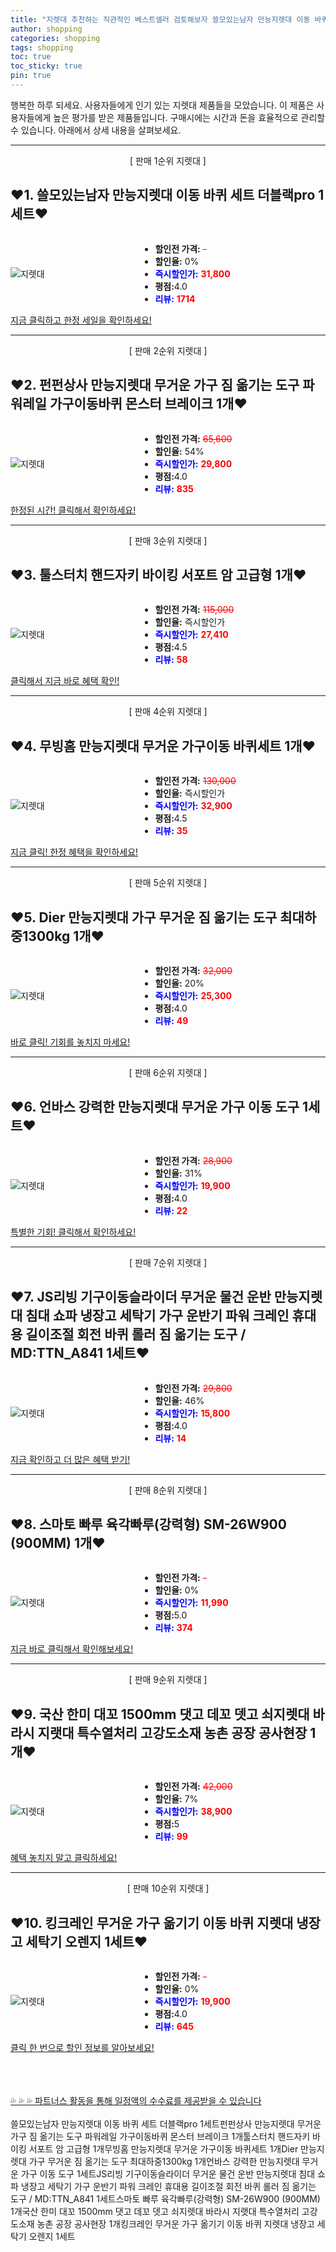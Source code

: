 ```yaml
---
title: "지렛대 추천하는 직관적인 베스트셀러 검토해보자 쓸모있는남자 만능지렛대 이동 바퀴 세트"
author: shopping
categories: shopping
tags: shopping
toc: true
toc_sticky: true
pin: true
---
```

행복한 하루 되세요. 사용자들에게 인기 있는 지렛대 제품들을 모았습니다. 이 제품은 사용자들에게 높은 평가를 받은 제품들입니다. 구매시에는 시간과 돈을 효율적으로 관리할 수 있습니다. 아래에서 상세 내용을 살펴보세요.

---
<p class="toplist" style="margin: 0 auto; display: block; width: fit-content;">[ 판매 1순위 지렛대 ]</p>

<h2><strong>❤️1. 쓸모있는남자 만능지렛대 이동 바퀴 세트 더블랙pro 1세트❤️</strong></h2>

<div style="display: flex; align-items: center;">
    <div style="flex: 0.4;">
        <img src="https://thumbnail7.coupangcdn.com/thumbnails/remote/230x230ex/image/retail/images/3119724531056631-d70b9c73-086b-406a-b334-954bde84bd59.jpg" alt="지렛대" style="max-width: 100%;">
    </div>
    <div style="flex: 0.6; margin-left: 10px;">
        <ul>
            <li><strong>할인전 가격:</strong> <del style="color: red;">-</del></li>
            <li><strong>할인율:</strong> 0%</li>
            <li><span style='color:blue'><strong>즉시할인가:</strong></span> <span style='color:red'><strong>31,800</strong></span></li>
            <li><strong>평점:</strong>4.0</li>
            <li><span style='color:blue'><strong>리뷰:</strong></span> <span style='color:red'><strong>1714</strong></span></li>
        </ul>
    </div>
</div>
<div class="center">
    <a href="https://selin100587001.github.io?lptag=AF9450613&subid=githubio&pageKey=5422870016&traceid=V0-153&itemId=12431605452&vendorItemId=85068720236" class="myButton">
        지금 클릭하고 한정 세일을 확인하세요!
    </a>
</div>


---
<p class="toplist" style="margin: 0 auto; display: block; width: fit-content;">[ 판매 2순위 지렛대 ]</p>

<h2><strong>❤️2. 펀펀상사 만능지렛대 무거운 가구 짐 옮기는 도구 파워레일 가구이동바퀴 몬스터 브레이크 1개❤️</strong></h2>

<div style="display: flex; align-items: center;">
    <div style="flex: 0.4;">
        <img src="https://thumbnail9.coupangcdn.com/thumbnails/remote/230x230ex/image/vendor_inventory/d081/45d92e89346ab39f110295431febc1bb774a2fb02e53aa879b6228782852.png" alt="지렛대" style="max-width: 100%;">
    </div>
    <div style="flex: 0.6; margin-left: 10px;">
        <ul>
            <li><strong>할인전 가격:</strong> <del style="color: red;">65,600</del></li>
            <li><strong>할인율:</strong> 54%</li>
            <li><span style='color:blue'><strong>즉시할인가:</strong></span> <span style='color:red'><strong>29,800</strong></span></li>
            <li><strong>평점:</strong>4.0</li>
            <li><span style='color:blue'><strong>리뷰:</strong></span> <span style='color:red'><strong>835</strong></span></li>
        </ul>
    </div>
</div>
<div class="center">
    <a href="https://selin100587001.github.io?lptag=AF9450613&subid=githubio&pageKey=7652312385&traceid=V0-153&itemId=20364326625&vendorItemId=87840754463" class="myButton">
        한정된 시간! 클릭해서 확인하세요!
    </a>
</div>


---
<p class="toplist" style="margin: 0 auto; display: block; width: fit-content;">[ 판매 3순위 지렛대 ]</p>

<h2><strong>❤️3. 툴스터치 핸드자키 바이킹 서포트 암 고급형 1개❤️</strong></h2>

<div style="display: flex; align-items: center;">
    <div style="flex: 0.4;">
        <img src="https://thumbnail8.coupangcdn.com/thumbnails/remote/230x230ex/image/vendor_inventory/122e/a80f08c3bc81f20080a5ccc34f1a4e126df01f6442b04c179547a024981d.jpg" alt="지렛대" style="max-width: 100%;">
    </div>
    <div style="flex: 0.6; margin-left: 10px;">
        <ul>
            <li><strong>할인전 가격:</strong> <del style="color: red;">115,000</del></li>
            <li><strong>할인율:</strong> 즉시할인가</li>
            <li><span style='color:blue'><strong>즉시할인가:</strong></span> <span style='color:red'><strong>27,410</strong></span></li>
            <li><strong>평점:</strong>4.5</li>
            <li><span style='color:blue'><strong>리뷰:</strong></span> <span style='color:red'><strong>58</strong></span></li>
        </ul>
    </div>
</div>
<div class="center">
    <a href="https://selin100587001.github.io?lptag=AF9450613&subid=githubio&pageKey=7635463760&traceid=V0-153&itemId=19838951746&vendorItemId=86938699608" class="myButton">
        클릭해서 지금 바로 혜택 확인!
    </a>
</div>


---
<p class="toplist" style="margin: 0 auto; display: block; width: fit-content;">[ 판매 4순위 지렛대 ]</p>

<h2><strong>❤️4. 무빙홈 만능지렛대 무거운 가구이동 바퀴세트 1개❤️</strong></h2>

<div style="display: flex; align-items: center;">
    <div style="flex: 0.4;">
        <img src="https://thumbnail9.coupangcdn.com/thumbnails/remote/230x230ex/image/vendor_inventory/c43a/e5b75c2195905a95d6fa0c95bb2ccc4658b21a7e06d5ec7e8c9bf7b6957d.jpg" alt="지렛대" style="max-width: 100%;">
    </div>
    <div style="flex: 0.6; margin-left: 10px;">
        <ul>
            <li><strong>할인전 가격:</strong> <del style="color: red;">130,000</del></li>
            <li><strong>할인율:</strong> 즉시할인가</li>
            <li><span style='color:blue'><strong>즉시할인가:</strong></span> <span style='color:red'><strong>32,900</strong></span></li>
            <li><strong>평점:</strong>4.5</li>
            <li><span style='color:blue'><strong>리뷰:</strong></span> <span style='color:red'><strong>35</strong></span></li>
        </ul>
    </div>
</div>
<div class="center">
    <a href="https://selin100587001.github.io?lptag=AF9450613&subid=githubio&pageKey=7983702368&traceid=V0-153&itemId=22166440245&vendorItemId=89155554465" class="myButton">
        지금 클릭! 한정 혜택을 확인하세요!
    </a>
</div>


---
<p class="toplist" style="margin: 0 auto; display: block; width: fit-content;">[ 판매 5순위 지렛대 ]</p>

<h2><strong>❤️5. Dier 만능지렛대 가구 무거운 짐 옮기는 도구 최대하중1300kg 1개❤️</strong></h2>

<div style="display: flex; align-items: center;">
    <div style="flex: 0.4;">
        <img src="https://thumbnail6.coupangcdn.com/thumbnails/remote/230x230ex/image/vendor_inventory/3158/54491a54ce6b0589d6e1ae2f0bd993a7fc54659a5ca1e6641ffc995b3b4d.jpg" alt="지렛대" style="max-width: 100%;">
    </div>
    <div style="flex: 0.6; margin-left: 10px;">
        <ul>
            <li><strong>할인전 가격:</strong> <del style="color: red;">32,000</del></li>
            <li><strong>할인율:</strong> 20%</li>
            <li><span style='color:blue'><strong>즉시할인가:</strong></span> <span style='color:red'><strong>25,300</strong></span></li>
            <li><strong>평점:</strong>4.0</li>
            <li><span style='color:blue'><strong>리뷰:</strong></span> <span style='color:red'><strong>49</strong></span></li>
        </ul>
    </div>
</div>
<div class="center">
    <a href="https://selin100587001.github.io?lptag=AF9450613&subid=githubio&pageKey=7972393876&traceid=V0-153&itemId=22087064339&vendorItemId=89047031743" class="myButton">
        바로 클릭! 기회를 놓치지 마세요!
    </a>
</div>


---
<p class="toplist" style="margin: 0 auto; display: block; width: fit-content;">[ 판매 6순위 지렛대 ]</p>

<h2><strong>❤️6. 언바스 강력한 만능지렛대 무거운 가구 이동 도구 1세트❤️</strong></h2>

<div style="display: flex; align-items: center;">
    <div style="flex: 0.4;">
        <img src="https://thumbnail10.coupangcdn.com/thumbnails/remote/230x230ex/image/vendor_inventory/1d77/aa435e7f3e417a8a910ff16a2d62cf2dcf366eea99931e129edd0077e902.jpg" alt="지렛대" style="max-width: 100%;">
    </div>
    <div style="flex: 0.6; margin-left: 10px;">
        <ul>
            <li><strong>할인전 가격:</strong> <del style="color: red;">28,900</del></li>
            <li><strong>할인율:</strong> 31%</li>
            <li><span style='color:blue'><strong>즉시할인가:</strong></span> <span style='color:red'><strong>19,900</strong></span></li>
            <li><strong>평점:</strong>4.0</li>
            <li><span style='color:blue'><strong>리뷰:</strong></span> <span style='color:red'><strong>22</strong></span></li>
        </ul>
    </div>
</div>
<div class="center">
    <a href="https://selin100587001.github.io?lptag=AF9450613&subid=githubio&pageKey=8170028050&traceid=V0-153&itemId=23330344793&vendorItemId=90349515356" class="myButton">
        특별한 기회! 클릭해서 확인하세요!
    </a>
</div>


---
<p class="toplist" style="margin: 0 auto; display: block; width: fit-content;">[ 판매 7순위 지렛대 ]</p>

<h2><strong>❤️7. JS리빙 기구이동슬라이더 무거운 물건 운반 만능지렛대 침대 쇼파 냉장고 세탁기 가구 운반기 파워 크레인 휴대용 길이조절 회전 바퀴 롤러 짐 옮기는 도구 / MD:TTN_A841 1세트❤️</strong></h2>

<div style="display: flex; align-items: center;">
    <div style="flex: 0.4;">
        <img src="https://thumbnail7.coupangcdn.com/thumbnails/remote/230x230ex/image/vendor_inventory/0d92/606ce8b6a956c9f2a14672402ccfe9a4e74678b515c9d47a33e0f0c62655.jpg" alt="지렛대" style="max-width: 100%;">
    </div>
    <div style="flex: 0.6; margin-left: 10px;">
        <ul>
            <li><strong>할인전 가격:</strong> <del style="color: red;">29,800</del></li>
            <li><strong>할인율:</strong> 46%</li>
            <li><span style='color:blue'><strong>즉시할인가:</strong></span> <span style='color:red'><strong>15,800</strong></span></li>
            <li><strong>평점:</strong>4.0</li>
            <li><span style='color:blue'><strong>리뷰:</strong></span> <span style='color:red'><strong>14</strong></span></li>
        </ul>
    </div>
</div>
<div class="center">
    <a href="https://selin100587001.github.io?lptag=AF9450613&subid=githubio&pageKey=7871764541&traceid=V0-153&itemId=21505899795&vendorItemId=88559036275" class="myButton">
        지금 확인하고 더 많은 혜택 받기!
    </a>
</div>


---
<p class="toplist" style="margin: 0 auto; display: block; width: fit-content;">[ 판매 8순위 지렛대 ]</p>

<h2><strong>❤️8. 스마토 빠루 육각빠루(강력형) SM-26W900 (900MM) 1개❤️</strong></h2>

<div style="display: flex; align-items: center;">
    <div style="flex: 0.4;">
        <img src="https://thumbnail9.coupangcdn.com/thumbnails/remote/230x230ex/image/vendor_inventory/images/2016/11/04/12/0/8b57cfed-79a4-4ed5-b165-397e4d212f05.jpg" alt="지렛대" style="max-width: 100%;">
    </div>
    <div style="flex: 0.6; margin-left: 10px;">
        <ul>
            <li><strong>할인전 가격:</strong> <del style="color: red;">-</del></li>
            <li><strong>할인율:</strong> 0%</li>
            <li><span style='color:blue'><strong>즉시할인가:</strong></span> <span style='color:red'><strong>11,990</strong></span></li>
            <li><strong>평점:</strong>5.0</li>
            <li><span style='color:blue'><strong>리뷰:</strong></span> <span style='color:red'><strong>374</strong></span></li>
        </ul>
    </div>
</div>
<div class="center">
    <a href="https://selin100587001.github.io?lptag=AF9450613&subid=githubio&pageKey=9397051&traceid=V0-153&itemId=41248729&vendorItemId=3063121240" class="myButton">
        지금 바로 클릭해서 확인해보세요!
    </a>
</div>


---
<p class="toplist" style="margin: 0 auto; display: block; width: fit-content;">[ 판매 9순위 지렛대 ]</p>

<h2><strong>❤️9. 국산 한미 대꼬 1500mm 댓고 데꼬 뎃고 쇠지렛대 바라시 지랫대 특수열처리 고강도소재 농촌 공장 공사현장 1개❤️</strong></h2>

<div style="display: flex; align-items: center;">
    <div style="flex: 0.4;">
        <img src="https://thumbnail9.coupangcdn.com/thumbnails/remote/230x230ex/image/vendor_inventory/f1c8/5ac9db907dd41182bffe0beace09d4843813da3e06908f65777ab2c2dbc9.jpg" alt="지렛대" style="max-width: 100%;">
    </div>
    <div style="flex: 0.6; margin-left: 10px;">
        <ul>
            <li><strong>할인전 가격:</strong> <del style="color: red;">42,000</del></li>
            <li><strong>할인율:</strong> 7%</li>
            <li><span style='color:blue'><strong>즉시할인가:</strong></span> <span style='color:red'><strong>38,900</strong></span></li>
            <li><strong>평점:</strong>5</li>
            <li><span style='color:blue'><strong>리뷰:</strong></span> <span style='color:red'><strong>99</strong></span></li>
        </ul>
    </div>
</div>
<div class="center">
    <a href="https://selin100587001.github.io?lptag=AF9450613&subid=githubio&pageKey=7817141326&traceid=V0-153&itemId=21220207605&vendorItemId=88281151332" class="myButton">
        혜택 놓치지 말고 클릭하세요!
    </a>
</div>


---
<p class="toplist" style="margin: 0 auto; display: block; width: fit-content;">[ 판매 10순위 지렛대 ]</p>

<h2><strong>❤️10. 킹크레인 무거운 가구 옮기기 이동 바퀴 지렛대 냉장고 세탁기 오렌지 1세트❤️</strong></h2>

<div style="display: flex; align-items: center;">
    <div style="flex: 0.4;">
        <img src="https://thumbnail10.coupangcdn.com/thumbnails/remote/230x230ex/image/vendor_inventory/a6bf/a176db9f871bce00ede4e4ca6a899b51868ec615cfb81878c129ebcaf8a9.jpeg" alt="지렛대" style="max-width: 100%;">
    </div>
    <div style="flex: 0.6; margin-left: 10px;">
        <ul>
            <li><strong>할인전 가격:</strong> <del style="color: red;">-</del></li>
            <li><strong>할인율:</strong> 0%</li>
            <li><span style='color:blue'><strong>즉시할인가:</strong></span> <span style='color:red'><strong>19,900</strong></span></li>
            <li><strong>평점:</strong>4.0</li>
            <li><span style='color:blue'><strong>리뷰:</strong></span> <span style='color:red'><strong>645</strong></span></li>
        </ul>
    </div>
</div>
<div class="center">
    <a href="https://selin100587001.github.io?lptag=AF9450613&subid=githubio&pageKey=332343758&traceid=V0-153&itemId=1061768321&vendorItemId=79183262288" class="myButton">
        클릭 한 번으로 할인 정보를 알아보세요!
    </a>
</div>

<br><br><br>[💦 💦 💦 파트너스 활동을 통해 일정액의 수수료를 제공받을 수 있습니다](https://link.coupang.com/a/bcpT2c)<br><br>쓸모있는남자 만능지렛대 이동 바퀴 세트 더블랙pro 1세트펀펀상사 만능지렛대 무거운 가구 짐 옮기는 도구 파워레일 가구이동바퀴 몬스터 브레이크 1개툴스터치 핸드자키 바이킹 서포트 암 고급형 1개무빙홈 만능지렛대 무거운 가구이동 바퀴세트 1개Dier 만능지렛대 가구 무거운 짐 옮기는 도구 최대하중1300kg 1개언바스 강력한 만능지렛대 무거운 가구 이동 도구 1세트JS리빙 기구이동슬라이더 무거운 물건 운반 만능지렛대 침대 쇼파 냉장고 세탁기 가구 운반기 파워 크레인 휴대용 길이조절 회전 바퀴 롤러 짐 옮기는 도구 / MD:TTN_A841 1세트스마토 빠루 육각빠루(강력형) SM-26W900 (900MM) 1개국산 한미 대꼬 1500mm 댓고 데꼬 뎃고 쇠지렛대 바라시 지랫대 특수열처리 고강도소재 농촌 공장 공사현장 1개킹크레인 무거운 가구 옮기기 이동 바퀴 지렛대 냉장고 세탁기 오렌지 1세트